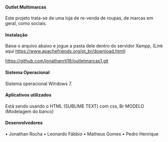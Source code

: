 #### Outlet Multimarcas ####

Este projeto trata-se de uma loja de re-venda de roupas, de marcas em geral, como sociais.

#### Instalação #### 

Baixe o arquivo abaixo e jogue a pasta dele dentro do servidor Xampp, (Link aqui https://www.apachefriends.org/pt_br/download.html)

https://github.com/jonathanrti18/outletmarcas1.git

#### Sistema Operacional ####

Sistema operacional Windows 7.

#### Aplicativos utilizados ####

Está sendo usando o HTML (SUBLIME TEXT) com css, Br MODELO (Modelagem do banco) 

#### Desenvolvedores ####
•	Jonathan Rocha
•	Leonardo Fábbio
•	Matheus Gomes
•	Pedro Henrique
